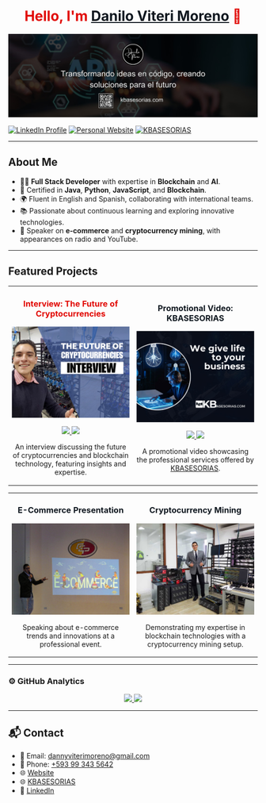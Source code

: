 <div align="center">
<h1 align="center" style="color:#E10600;">Hello, I'm <a href="https://www.daniloviteri.com" style="color:#101820;">Danilo Viteri Moreno</a> 👋</h1>
</div>
<img src="https://github.com/KRSNA-BLR/KRSNA-BLR/blob/main/kbasesorias-danilo-viteri-git-hub.jpg" alt="Danilo Viteri Banner">

[![LinkedIn Profile](https://img.shields.io/badge/LinkedIn-Connect-101820?style=for-the-badge&logo=linkedin&logoColor=white)](https://www.linkedin.com/in/danilo-viteri-moreno/)
[![Personal Website](https://img.shields.io/badge/Website-Visit-E10600?style=for-the-badge&logo=internet-explorer&logoColor=white)](https://www.daniloviteri.com)
[![KBASESORIAS](https://img.shields.io/badge/KBASESORIAS-Visit-101820?style=for-the-badge&logo=google&logoColor=white)](https://kbasesorias.com/)

---

## **About Me**

- 👨‍💻 **Full Stack Developer** with expertise in **Blockchain** and **AI**.
- 🌟 Certified in **Java**, **Python**, **JavaScript**, and **Blockchain**.
- 🌍 Fluent in English and Spanish, collaborating with international teams.
- 📚 Passionate about continuous learning and exploring innovative technologies.
- 🎤 Speaker on **e-commerce** and **cryptocurrency mining**, with appearances on radio and YouTube.

---

## **Featured Projects**
<table>
<tr>
<td width="50%">
<h3 align="center" style="color:#E10600;">Interview: The Future of Cryptocurrencies</h3>
<div align="center">
<a href="https://www.youtube.com/watch?v=YkWpRFGjzac" target="_blank">
<img src="https://github.com/KRSNA-BLR/KRSNA-BLR/blob/main/crypto-interview.jpg" width="400" alt="Cryptocurrency Interview"></a>
<p>
<a href="https://www.youtube.com/watch?v=YkWpRFGjzac" target="_blank">
<img src="https://img.shields.io/badge/Watch%20Video-E10600?style=for-the-badge&logo=youtube&logoColor=white">
</a>
<a href="https://github.com/KRSNA-BLR/cryptocurrency-mining-setup" target="_blank">
<img src="https://img.shields.io/badge/Mining%20Setup-101820?style=for-the-badge&logo=github&logoColor=white">
</a>
</p>
<p>An interview discussing the future of cryptocurrencies and blockchain technology, featuring insights and expertise.</p>
</div>
</td>

<td width="50%">
<h3 align="center" style="color:#101820;">Promotional Video: KBASESORIAS</h3>
<div align="center">
<a href="https://www.youtube.com/watch?v=lT0nYgzaqqA" target="_blank">
<img src="https://github.com/KRSNA-BLR/KRSNA-BLR/blob/main/kbasesorias-video.jpg" width="400" alt="KBASESORIAS Promotional Video"></a>
<p>
<a href="https://www.youtube.com/watch?v=lT0nYgzaqqA" target="_blank">
<img src="https://img.shields.io/badge/Watch%20Video-101820?style=for-the-badge&logo=youtube&logoColor=white">
</a>
<a href="https://kbasesorias.com/" target="_blank">
<img src="https://img.shields.io/badge/Visit%20Website-E10600?style=for-the-badge&logo=google&logoColor=white">
</a>
</p>
<p>A promotional video showcasing the professional services offered by <a href="https://kbasesorias.com/" target="_blank">KBASESORIAS</a>.</p>
</div>
</td>
</tr>
</table>


<table>
<tr>
<td width="50%">
<h3 align="center" style="color:#101820;">E-Commerce Presentation</h3>
<div align="center">
<img src="https://github.com/KRSNA-BLR/KRSNA-BLR/blob/main/DANILO-VITERI-E-COMMERCE.jpg" width="400" alt="E-Commerce Presentation">
<p>Speaking about e-commerce trends and innovations at a professional event.</p>
</div>
</td>

<td width="50%">
<h3 align="center" style="color:#101820;">Cryptocurrency Mining</h3>
<div align="center">
<img src="https://github.com/KRSNA-BLR/KRSNA-BLR/blob/main/DANILO-VITERI-CRIPTOMONEDAS.jpg" width="400" alt="Cryptocurrency Mining">
<p>Demonstrating my expertise in blockchain technologies with a cryptocurrency mining setup.</p>
</div>
</td>
</tr>
</table>

---

### ⚙️ **GitHub Analytics**

<p align="center">
<a href="https://github.com/KRSNA-BLR">
  <img height="180em" src="https://github-readme-stats-eight-theta.vercel.app/api?username=KRSNA-BLR&show_icons=true&theme=algolia&include_all_commits=true&count_private=true"/>
  <img height="180em" src="https://github-readme-stats-eight-theta.vercel.app/api/top-langs/?username=KRSNA-BLR&layout=compact&langs_count=8&theme=algolia"/>
</a>
</p>

---

## **📬 Contact**

- 📧 Email: [dannyviterimoreno@gmail.com](mailto:dannyviterimoreno@gmail.com)
- 📱 Phone: [+593 99 343 5642](tel:+593993435642)
- 🌐 [Website](https://www.daniloviteri.com)
- 🌐 [KBASESORIAS](https://kbasesorias.com/)
- 💼 [LinkedIn](https://www.linkedin.com/in/danilo-viteri-moreno/)

